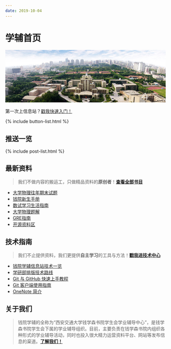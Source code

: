 ```yaml
---
date: 2019-10-04
---
```


# 学辅首页
![本图片来自于西安交通大学官方网站，版权归其所有。](/assets/images/frontpage.jpg)

<center-banner>第一次上信息站？<a href="/welcome">戳我快速入门！</a></center-banner>

{% include button-list.html %}

## <i class="fa fa-commenting-o"></i> 推送一览

{% include post-list.html %}


## <i class="fa fa-book"></i> 最新资料
> 我们不做内容的搬运工，只做精品资料的**原创者**！[**查看全部书目**](/BookHub)

- <i class="fa fa-book"></i> [大学物理往年期末试题](/BookHub/006.university-physics-tests)
- <i class="fa fa-book"></i> [钱院新生手册](/BookHub/005.freshman-manual)
- <i class="fa fa-book"></i> [数试学习生活指南](/BookHub/004.guidance-for-study)
- <i class="fa fa-book"></i> [大学物理题解](/BookHub/003.key-to-university-physics)
- <i class="fa fa-book"></i> [GRE指南](/BookHub/002.gre-guide)
- <i class="fa fa-cloud-download"></i> [开源资料区](/BookHub/001.resources)

## <i class="fa fa-compass"></i> 技术指南
> 我们不止提供资料，我们更提供**自主学习**的工具与方法！[**戳我进技术中心**](/technique)

- <i class="fa fa-file-word-o"></i> [钱院学辅信息站技术一览](/technique/website-tech-list)
- <i class="fa fa-file-word-o"></i> [学研部排版技术路线](/technique/typeset)
- <i class="fa fa-file-word-o"></i> [Git 与 GitHub 快速上手教程](/technique/git-github)
- <i class="fa fa-file-word-o"></i> [Git 客户端使用指南](/technique/git-client)
- <i class="fa fa-file-word-o"></i> [OneNote 简介](/technique/onenote)

## <i class="fa fa-address-card"></i> 关于我们

> 钱院学辅的全称为“西安交通大学钱学森书院学生会学业辅导中心”，是钱学森书院学生会下属的学业辅导组织。目前，主要负责在钱学森书院内组织各种形式的学业辅导活动，同时也投入很大精力运营资料平台、网站等发布信息的渠道。[**了解我们！**](/about)

